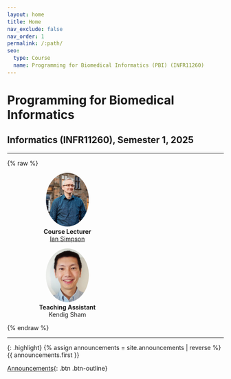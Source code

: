 ```yaml
---
layout: home
title: Home
nav_exclude: false
nav_order: 1
permalink: /:path/
seo:
  type: Course
  name: Programming for Biomedical Informatics (PBI) (INFR11260)
---
```


# Programming for Biomedical Informatics

## Informatics (INFR11260), Semester 1, 2025

---

{% raw %}
<div class="d-flex flex-justify-around flex-wrap">
  <figure class="shadow" style="width: 200px; text-align: center;">
    <img src="./assets/images/ian.png" alt="Prof. Ian Simpson" 
        style="width: 100px; height: 125px; object-fit: cover; border-radius: 50%;">
    <figcaption><b>Course Lecturer</b><br><a href='https://biomedicalinformaticsgroup.github.io/people/iansimpson.html'>Ian Simpson</a></figcaption>
  </figure>

  <figure class="shadow" style="width: 200px; text-align: center;">
    <img src="./assets/images/kendig.jpg" alt="Kendig Sham" 
        style="width: 100px; height: 125px; object-fit: cover; border-radius: 50%;">
    <figcaption><b>Teaching Assistant</b><br>Kendig Sham</figcaption>
  </figure>
</div>
{% endraw %}

---

{: .highlight}
{% assign announcements = site.announcements | reverse %}
{{ announcements.first }}

[Announcements](https://biomedical-informatics.github.io/pbi-home/announcements){: .btn .btn-outline}